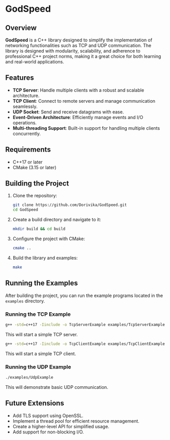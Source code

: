 # GodSpeed

## Overview
**GodSpeed** is a C++ library designed to simplify the implementation of networking functionalities such as TCP and UDP communication. The library is designed with modularity, scalability, and adherence to professional C++ project norms, making it a great choice for both learning and real-world applications.

## Features
- **TCP Server**: Handle multiple clients with a robust and scalable architecture.
- **TCP Client**: Connect to remote servers and manage communication seamlessly.
- **UDP Socket**: Send and receive datagrams with ease.
- **Event-Driven Architecture**: Efficiently manage events and I/O operations.
- **Multi-threading Support**: Built-in support for handling multiple clients concurrently.

## Requirements
- C++17 or later
- CMake (3.15 or later)

## Building the Project
1. Clone the repository:
   ```bash
   git clone https://github.com/Dorivika/GodSpeed.git
   cd GodSpeed
   ```
2. Create a build directory and navigate to it:
   ```bash
   mkdir build && cd build
   ```
3. Configure the project with CMake:
   ```bash
   cmake ..
   ```
4. Build the library and examples:
   ```bash
   make
   ```

## Running the Examples
After building the project, you can run the example programs located in the `examples` directory.

### Running the TCP Example
```bash
g++ -std=c++17 -Iinclude -o TcpServerExample examples/TcpServerExample.cpp src/TcpServer.cpp src/NetworkUtils.cpp -lws2_32 -lpthread
```
This will start a simple TCP server.

```bash
g++ -std=c++17 -Iinclude -o TcpClientExample examples/TcpClientExample.cpp src/TcpClient.cpp src/NetworkUtils.cpp -lws2_32 -lpthread
```
This will start a simple TCP client.


### Running the UDP Example
```bash
./examples/UdpExample
```
This will demonstrate basic UDP communication.

## Future Extensions
- Add TLS support using OpenSSL.
- Implement a thread pool for efficient resource management.
- Create a higher-level API for simplified usage.
- Add support for non-blocking I/O.

